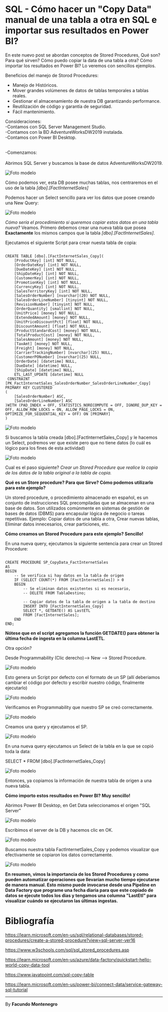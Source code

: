 # SQL - Cómo hacer un "Copy Data" manual de una tabla a otra en SQL e importar sus resultados en Power BI?


En este nuevo post se abordan conceptos de Stored Procedures, Qué son? Para qué sirven? Cómo puedo copiar la data de una tabla a otra? Cómo importar los resultados en Power BI? Lo veremos con sencillos ejemplos.

Beneficios del manejo de Storod Procedures:
- Manejo de Históricos.
- Mover grandes volúmenes de datos de tablas temporales a tablas reales.
- Gestionar el almacenamiento de nuestra DB garantizando performance. 
- Reutilización de código y garantía de seguridad.
- Fácil mantenimiento.

Consideraciones:<br />
-Contamos con SQL Server Management Studio.<br />
-Contamos con la BD AdventureWorksDW2019 instalada.<br />
-Contamos con Power BI Desktop.
<br /> 


<br />
-Comenzamos: <br />
<br />
Abrimos SQL Server y buscamos la base de datos AdventureWorksDW2019.

![Foto modelo](captura1.png)


Cómo podemos ver, esta DB posee muchas tablas, nos centraremos en el uso de la tabla *[dbo].[FactInternetSales]*

Podemos hacer un Select sencillo para ver los datos que posee creando una New Query:

![Foto modelo](captura2.png)

*Cómo sería el procedimiento si queremos copiar estos datos en una tabla nueva?* Veamos. Primero debemos crear una nueva tabla que posea **Exactamente** los mismos campos que la tabla *[dbo].[FactInternetSales]*.

Ejecutamos el siguiente Script para crear nuesta tabla de copia:

<pre><code>
CREATE TABLE [dbo].[FactInternetSales_Copy](
	[ProductKey] [int] NOT NULL,
	[OrderDateKey] [int] NOT NULL,
	[DueDateKey] [int] NOT NULL,
	[ShipDateKey] [int] NOT NULL,
	[CustomerKey] [int] NOT NULL,
	[PromotionKey] [int] NOT NULL,
	[CurrencyKey] [int] NOT NULL,
	[SalesTerritoryKey] [int] NOT NULL,
	[SalesOrderNumber] [nvarchar](20) NOT NULL,
	[SalesOrderLineNumber] [tinyint] NOT NULL,
	[RevisionNumber] [tinyint] NOT NULL,
	[OrderQuantity] [smallint] NOT NULL,
	[UnitPrice] [money] NOT NULL,
	[ExtendedAmount] [money] NOT NULL,
	[UnitPriceDiscountPct] [float] NOT NULL,
	[DiscountAmount] [float] NOT NULL,
	[ProductStandardCost] [money] NOT NULL,
	[TotalProductCost] [money] NOT NULL,
	[SalesAmount] [money] NOT NULL,
	[TaxAmt] [money] NOT NULL,
	[Freight] [money] NOT NULL,
	[CarrierTrackingNumber] [nvarchar](25) NULL,
	[CustomerPONumber] [nvarchar](25) NULL,
	[OrderDate] [datetime] NULL,
	[DueDate] [datetime] NULL,
	[ShipDate] [datetime] NULL,
	ETL_LAST_UPDATE [datetime] NULL
 CONSTRAINT [PK_FactInternetSales_SalesOrderNumber_SalesOrderLineNumber_Copy] PRIMARY KEY CLUSTERED 
(
	[SalesOrderNumber] ASC,
	[SalesOrderLineNumber] ASC
)WITH (PAD_INDEX = OFF, STATISTICS_NORECOMPUTE = OFF, IGNORE_DUP_KEY = OFF, ALLOW_ROW_LOCKS = ON, ALLOW_PAGE_LOCKS = ON, OPTIMIZE_FOR_SEQUENTIAL_KEY = OFF) ON [PRIMARY]
) 
</code></pre>

![Foto modelo](captura3.png)

Si buscamos la tabla creada [dbo].[FactInternetSales_Copy] y le hacemos un Select, podremos ver que existe pero que no tiene datos (lo cuál es lógico para los fines de esta actividad)

![Foto modelo](captura4.png)

Cual es el paso siguiente? *Crear un Stored Procedure que realice la copia de los datos de la tabla original a la tabla de copia.*

**Qué es un Store procedure? Para que Sirve? Cómo podemos utilizarlo para este ejemplo?**

Un stored procedure, o procedimiento almacenado en español, es un conjunto de instrucciones SQL precompiladas que se almacenan en una base de datos. Son utilizados comúnmente en sistemas de gestión de bases de datos (DBMS) para encapsular lógica de negocio o tareas repetitivas. Ejemplo: Copiar datos de una tabla a otra, Crear nuevas tablas, Eliminar datos innecesarios, crear particiones, etc.

**Cómo creamos un Stored Procedure para este ejemplo? Sencillo!**

En una nueva query, ejecutamos la siguiente sentencia para crear un Stored Procedure:

<pre><code>
CREATE PROCEDURE SP_CopyData_FactInternetSales
AS
BEGIN
    -- Se verifica si hay datos en la tabla de origen
    IF (SELECT COUNT(*) FROM [FactInternetSales]) > 0
    BEGIN
        -- Se eliminan datos existentes si es necesario,
        -- DELETE FROM TablaDestino;

        -- Copiar datos de la tabla de origen a la tabla de destino
        INSERT INTO [FactInternetSales_Copy]
        SELECT *, GETDATE() AS LastETL
        FROM [FactInternetSales];
    END
END;
</code></pre>

**Nótese que en el script agregamos la función GETDATE() para obtener la última fecha de ingesta en la columna LastETL**.

Otra opción? 

Desde Programmability (Clic derecho)--> New --> Stored Procedure.

![Foto modelo](captura5.png)

Esto genera un Script por defecto con el formato de un SP (allí deberiamos cambiar el código por defecto y escribir nuestro código, finalmente ejecutarlo)

![Foto modelo](captura10.png)

Verificamos en Programmability que nuestro SP se creó correctamente.

![Foto modelo](captura11.png)

Creamos una query y ejecutamos el SP.

![Foto modelo](captura12.png)

En una nueva query ejecutamos un Select de la tabla en la que se copió toda la data:

SELECT * FROM [dbo].[FactInternetSales_Copy]

![Foto modelo](captura13.png)

Entonces, ya copiamos la información de nuestra tabla de origen a una nueva tabla.

**Cómo importo estos resultados en Power BI? Muy sencillo!**

Abrimos Power BI Desktop, en Get Data seleccionamos el origen "SQL Server"

![Foto modelo](captura14.png)

Escribimos el server de la DB y hacemos clic en OK.

![Foto modelo](captura15.png)

Buscamos nuestra tabla FactInternetSales_Copy y podemos visualizar que efectivamente se copiaron los datos correctamente.

![Foto modelo](captura16.png)


**En resumen, vimos la importancia de los Stored Procedures y como pueden automatizar operaciones que llevarían mucho tiempo ejecutarse de manera manual. Esto mismo puede invocarse desde una Pipeline en Data Factory que programe una fecha diaria para que este copiado de datos se ejecute todos los dias y tengamos una columna "LastEtl" para visualizar cuándo se ejecutaron las últimas ingestas.**


# Bibliografía

https://learn.microsoft.com/en-us/sql/relational-databases/stored-procedures/create-a-stored-procedure?view=sql-server-ver16

https://www.w3schools.com/sql/sql_stored_procedures.asp

https://learn.microsoft.com/en-us/azure/data-factory/quickstart-hello-world-copy-data-tool

https://www.javatpoint.com/sql-copy-table

https://learn.microsoft.com/en-us/power-bi/connect-data/service-gateway-sql-tutorial

---
By **Facundo Montenegro**
